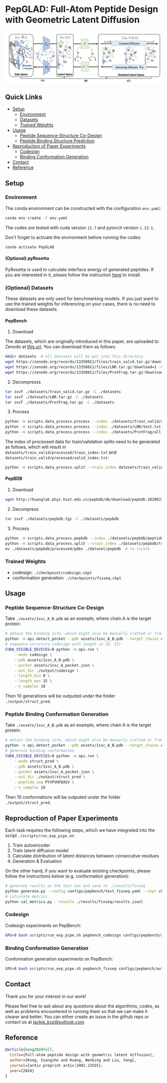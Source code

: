 # PepGLAD: Full-Atom Peptide Design with Geometric Latent Diffusion

![cover](./assets/cover.png)

## Quick Links

- [Setup](#setup)
    - [Environment](#environment)
    - [Datasets](#datasets)
    - [Trained Weights](#trained-weights)
- [Usage](#usage)
    - [Peptide Sequence-Structure Co-Design](#peptide-sequence-structure-co-design)
    - [Peptide Binding Structure Prediction](#peptide-binding-structure-prediction)
- [Reproduction of Paper Experiments](#reproduction-of-paper-experiments)
    - [Codesign](#codesign)
    - [Binding Conformation Generation](#binding-conformation-generation)
- [Contact](#contact)
- [Reference](#reference)


## Setup

### Environment

The conda environment can be constructed with the configuration `env.yaml`:

```bash
conda env create -f env.yaml
```

The codes are tested with cuda version `11.7` and pytorch version `1.13.1`.

Don't forget to activate the environment before running the codes:

```bash
conda activate PepGLAD
```

#### (Optional) pyRosetta

PyRosetta is used to calculate interface energy of generated peptides. If you are interested in it, please follow the instruction [here](https://www.pyrosetta.org/downloads) to install.

### (Optional) Datasets

These datasets are only used for benchmarking models. If you just want to use the trained weights for inferencing on your cases, there is no need to download these datasets.

#### PepBench

1. Download

The datasets, which are originally introduced in this paper, are uploaded to Zenodo at [this url](https://zenodo.org/records/13358011). You can download them as follows:

```bash
mkdir datasets  # all datasets will be put into this directory
wget https://zenodo.org/records/13358011/files/train_valid.tar.gz?download=1 -O ./datasets/train_valid.tar.gz   # training/validation
wget https://zenodo.org/records/13358011/files/LNR.tar.gz?download=1 -O ./datasets/LNR.tar.gz   # test set
wget https://zenodo.org/records/13358011/files/ProtFrag.tar.gz?download=1 -O ./datasets/ProtFrag.tar.gz     # augmentation dataset
```

2. Decompresss

```bash
tar zxvf ./datasets/train_valid.tar.gz -C ./datasets
tar zxvf ./datasets/LNR.tar.gz -C ./datasets
tar zxvf ./datasets/ProtFrag.tar.gz -C ./datasets
```

3. Process

```bash
python -m scripts.data_process.process --index ./datasets/train_valid/all.txt  --out_dir ./datasets/train_valid/processed  # train/validation set
python -m scripts.data_process.process --index ./datasets/LNR/test.txt  --out_dir ./datasets/LNR/processed  # test set
python -m scripts.data_process.process --index ./datasets/ProtFrag/all.txt --out_dir ./datasets/ProtFrag/processed # augmentation dataset
```

The index of processed data for train/validation splits need to be generated as follows, which will result in `datasets/train_valid/processed/train_index.txt` and `datasets/train_valid/processed/valid_index.txt`:

```bash
python -m scripts.data_process.split --train_index datasets/train_valid/train.txt --valid_index datasets/train_valid/valid.txt --processed_dir datasets/train_valid/processed/
```

#### PepBDB

1. Download

```bash
wget http://huanglab.phys.hust.edu.cn/pepbdb/db/download/pepbdb-20200318.tgz -O ./datasets/pepbdb.tgz
```

2. Decompress

```bash
tar zxvf ./datasets/pepbdb.tgz -C ./datasets/pepbdb
```


3. Process

```bash
python -m scripts.data_process.pepbdb --index ./datasets/pepbdb/peptidelist.txt --out_dir ./datasets/pepbdb/processed
python -m scripts.data_process.split --train_index ./datasets/pepbdb/train.txt --valid_index ./datasets/pepbdb/valid.txt --test_index ./datasets/pepbdb/test.txt --processed_dir datasets/pepbdb/processed/
mv ./datasets/pepbdb/processed/pdbs ./dataset/pepbdb  # re-locate
```


### Trained Weights

- codesign: `./checkpoint/codesign.ckpt`
- conformation generation: `./checkpoints/fixseq.ckpt`


## Usage

### Peptide Sequence-Structure Co-Design

Take `./assets/1ssc_A_B.pdb` as an example, where chain A is the target protein:

```bash
# obtain the binding site, which might also be manually crafted or from other ligands (e.g. small molecule, antibodies)
python -m api.detect_pocket --pdb assets/1ssc_A_B.pdb --target_chains A --ligand_chains B --out assets/1ssc_A_pocket.json
# sequence-structure codesign with length in [8, 15)
CUDA_VISIBLE_DEVICES=0 python -m api.run \
    --mode codesign \
    --pdb assets/1ssc_A_B.pdb \
    --pocket assets/1ssc_A_pocket.json \
    --out_dir ./output/codesign \
    --length_min 8 \
    --length_max 15 \
    --n_samples 10
```
Then 10 generations will be outputed under the folder `./output/struct_pred`.

### Peptide Binding Conformation Generation

Take `./assets/1ssc_A_B.pdb` as an example, where chain A is the target protein:

```bash
# obtain the binding site, which might also be manually crafted or from other ligands (e.g. small molecule, antibodies)
python -m api.detect_pocket --pdb assets/1ssc_A_B.pdb --target_chains A --ligand_chains B --out assets/1ssc_A_pocket.json
# generate binding conformation
CUDA_VISIBLE_DEVICES=0 python -m api.run \
    --mode struct_pred \
    --pdb assets/1ssc_A_B.pdb \
    --pocket assets/1ssc_A_pocket.json \
    --out_dir ./output/struct_pred \
    --peptide_seq PYVPVHFDASV \
    --n_samples 10
```
Then 10 conformations will be outputed under the folder `./output/struct_pred`.


## Reproduction of Paper Experiments

Each task requires the following steps, which we have integrated into the script `./scripts/run_exp_pipe.sh`:

1. Train autoencoder
2. Train latent diffusion model
3. Calculate distribution of latent distances between consecutive residues
4. Generation & Evaluation

On the other hand, if you want to evaluate existing checkpoints, please follow the instructions below (e.g. conformation generation):

```bash
# generate results on the test set and save to ./results/fixseq
python generate.py --config configs/pepbench/test_fixseq.yaml --ckpt checkpoints/fixseq.ckpt --gpu 0 --save_dir ./results/fixseq
# calculate metrics
python cal_metrics.py --results ./results/fixseq/results.jsonl
```

### Codesign

Codesign experiments on PepBench:

```bash
GPU=0 bash scripts/run_exp_pipe.sh pepbench_codesign configs/pepbench/autoencoder/train_codesign.yaml configs/pepbench/ldm/train_codesign.yaml configs/pepbench/ldm/setup_latent_guidance.yaml configs/pepbench/test_codesign.yaml
```


### Binding Conformation Generation

Conformation generation experiments on PepBench:

```bash
GPU=0 bash scripts/run_exp_pipe.sh pepbench_fixseq configs/pepbench/autoencoder/train_fixseq.yaml configs/pepbench/ldm/train_fixseq.yaml configs/pepbench/ldm/setup_latent_guidance.yaml configs/pepbench/test_fixseq.yaml
```

## Contact

Thank you for your interest in our work!

Please feel free to ask about any questions about the algorithms, codes, as well as problems encountered in running them so that we can make it clearer and better. You can either create an issue in the github repo or contact us at jackie_kxz@outlook.com.

## Reference

```bibtex
@article{kong2024full,
  title={Full-atom peptide design with geometric latent diffusion},
  author={Kong, Xiangzhe and Huang, Wenbing and Liu, Yang},
  journal={arXiv preprint arXiv:2402.13555},
  year={2024}
}
```
